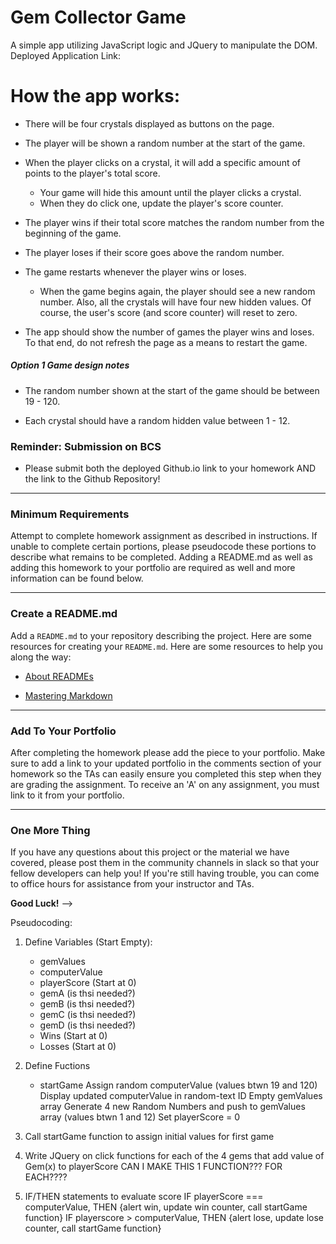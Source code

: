 # Gem Collector Game
A simple app utilizing JavaScript logic and JQuery to manipulate the DOM.
Deployed Application Link: 

# How the app works:

   * There will be four crystals displayed as buttons on the page.

   * The player will be shown a random number at the start of the game.

   * When the player clicks on a crystal, it will add a specific amount of points to the player's total score. 

     * Your game will hide this amount until the player clicks a crystal.
     * When they do click one, update the player's score counter.

   * The player wins if their total score matches the random number from the beginning of the game.

   * The player loses if their score goes above the random number.

   * The game restarts whenever the player wins or loses.

     * When the game begins again, the player should see a new random number. Also, all the crystals will have four new hidden values. Of course, the user's score (and score counter) will reset to zero.

   * The app should show the number of games the player wins and loses. To that end, do not refresh the page as a means to restart the game.

##### Option 1 Game design notes

* The random number shown at the start of the game should be between 19 - 120.

* Each crystal should have a random hidden value between 1 - 12.

### Reminder: Submission on BCS

* Please submit both the deployed Github.io link to your homework AND the link to the Github Repository!

- - -

### Minimum Requirements

Attempt to complete homework assignment as described in instructions. If unable to complete certain portions, please pseudocode these portions to describe what remains to be completed. Adding a README.md as well as adding this homework to your portfolio are required as well and more information can be found below.

- - -

### Create a README.md

Add a `README.md` to your repository describing the project. Here are some resources for creating your `README.md`. Here are some resources to help you along the way:

* [About READMEs](https://help.github.com/articles/about-readmes/)

* [Mastering Markdown](https://guides.github.com/features/mastering-markdown/)

- - -

### Add To Your Portfolio

After completing the homework please add the piece to your portfolio. Make sure to add a link to your updated portfolio in the comments section of your homework so the TAs can easily ensure you completed this step when they are grading the assignment. To receive an 'A' on any assignment, you must link to it from your portfolio.

- - -

### One More Thing

If you have any questions about this project or the material we have covered, please post them in the community channels in slack so that your fellow developers can help you! If you're still having trouble, you can come to office hours for assistance from your instructor and TAs.

**Good Luck!** -->

Pseudocoding:

1. Define Variables (Start Empty): 
    - gemValues
    - computerValue
    - playerScore (Start at 0)
    - gemA (is thsi needed?)
    - gemB (is thsi needed?)
    - gemC (is thsi needed?)
    - gemD (is thsi needed?)
    - Wins (Start at 0)
    - Losses (Start at 0)

2. Define Fuctions 
    - startGame 
        Assign random computerValue (values btwn 19 and 120)
        Display updated computerValue in random-text ID
        Empty gemValues array
        Generate 4 new Random Numbers and push to gemValues array (values btwn 1 and 12)
        Set playerScore = 0

3. Call startGame function to assign initial values for first game

4. Write JQuery on click functions for each of the 4 gems that add value of Gem(x) to playerScore
    CAN I MAKE THIS 1 FUNCTION??? FOR EACH????

5. IF/THEN statements to evaluate score
        IF playerScore === computerValue, THEN {alert win, update win counter, call startGame function}
        IF playerscore > computerValue, THEN {alert lose, update lose counter, call startGame function} 
